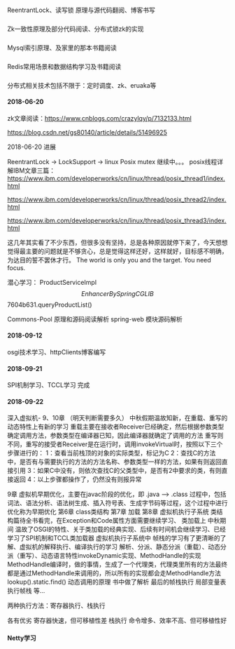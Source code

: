 ###
ReentrantLock、读写锁 原理与源代码翻阅、博客书写
###
Zk一致性原理及部分代码阅读、分布式锁zk的实现
###
Mysql索引原理、及家里的那本书籍阅读
###
Redis常用场景和数据结构学习及书籍阅读
###
分布式相关技术包括不限于：定时调度、zk、eruaka等

#### 2018-06-20
zk文章阅读：https://www.cnblogs.com/crazylqy/p/7132133.html

https://blog.csdn.net/gs80140/article/details/51496925

2018-06-20 进展

ReentrantLock -> LockSupport -> linux Posix mutex 继续中。。。
posix线程详解IBM文章三篇：
https://www.ibm.com/developerworks/cn/linux/thread/posix_thread1/index.html

https://www.ibm.com/developerworks/cn/linux/thread/posix_thread2/index.html

https://www.ibm.com/developerworks/cn/linux/thread/posix_thread3/index.html

这几年其实看了不少东西，但很多没有坚持，总是各种原因就停下来了，今天想想觉得最主要的问题就是不够贪心，总是觉得这样还好，这样就好，目标感不明确，为达目的誓不罢休才行。
The world is only you and the target. You need focus.

潜心学习：
ProductServiceImpl$$EnhancerBySpringCGLIB$$7604b631.queryProductList(<generated>)

Commons-Pool 原理和源码阅读解析
spring-web 模块源码解析

#### 2018-09-12
osgi技术学习、httpClients博客编写

#### 2018-09-21
SPI机制学习、TCCL学习 完成

#### 2018-09-22
深入虚拟机- 9、10章 （明天判断需要多久）
中秋假期温故知新，在重载、重写的动态特性上有新的学习
重载主要在接收者Receiver已经确定，然后根据参数类型确定调用方法，参数类型在编译器已知，因此编译器就确定了调用的方法
重写则不同，重写的接受者Receiver是在运行时，调用invokeVirtual时，按照以下三个步骤进行的：
1：查看当前栈顶的对象的实际类型，标记为C
2：查找C的方法中，是否有与需要执行的方法的方法名称、参数类型一样的方法，如果有则返回直接引用
3：如果C中没有，则依次查找C的父类型中，是否有2中要求的类，有则直接返回
4：以上步骤都操作了，仍然没有则报异常

9章
虚拟机早期优化，主要在javac阶段的优化，即 .java --> .class 过程中，包括 词法、语法分析、语法树生成、插入符号表、生成字节码等过程，这个过程中进行优化称为早期优化
第6章 class类结构 第7章 加载 第8章 虚拟机执行子系统
类结构篇待全书看完，在Exception和Code属性方面需要继续学习、
类加载上 中秋期间 温故了OSGI的特性、关于类加载的经典实现、后续有时间机会继续学习、已经学习了SPI机制和TCCL类加载器
虚拟机执行子系统中 帧栈的学习有了更清晰的了解、虚拟机的解释执行、编译执行的学习
解析、分派、静态分派（重载）、动态分派（重写）、动态语言特性invokeDynamic实现、MethodHandle的实现
MethodHandle编译时，做的事情，生成了一个代理类，代理类里所有的方法最终都是通过MethodHandle来调用的，所以所有的实现都会走MethodHandle方法
lookup().static.find() 动态调用的原理 书中做了解析
最后的帧栈执行
局部变量表
执行帧栈
等...

两种执行方法：寄存器执行、栈执行

各有优劣 寄存器快速，但可移植性差
栈执行 命令增多、效率不高、但可移植性好



#### Netty学习
